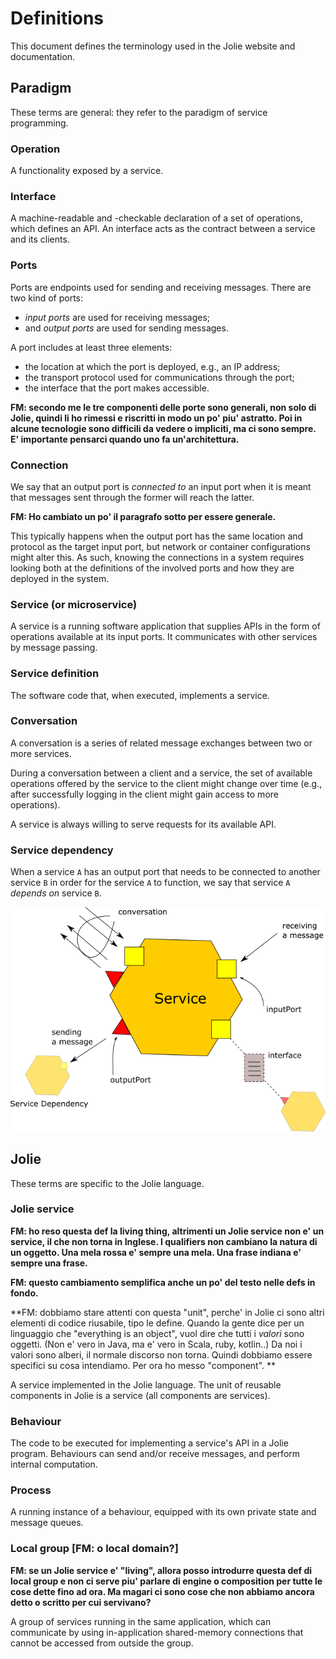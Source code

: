 # Definitions

This document defines the terminology used in the Jolie website and documentation.

## Paradigm

These terms are general: they refer to the paradigm of service programming.

### Operation
A functionality exposed by a service.

### Interface
A machine-readable and -checkable declaration of a set of operations, which defines an API.
An interface acts as the contract between a service and its clients.

### Ports
Ports are endpoints used for sending and receiving messages.
There are two kind of ports:
- _input ports_ are used for receiving messages;
- and _output ports_ are used for sending messages.

A port includes at least three elements:
- the location at which the port is deployed, e.g., an IP address;
- the transport protocol used for communications through the port;
- the interface that the port makes accessible.

**FM: secondo me le tre componenti delle porte sono generali, non solo di Jolie, quindi li ho rimessi e riscritti in modo un po' piu' astratto. Poi in alcune tecnologie sono difficili da vedere o impliciti, ma ci sono sempre. E' importante pensarci quando uno fa un'architettura.**

### Connection
We say that an output port is _connected to_ an input port when it is meant that messages sent through the former will reach the latter.

**FM: Ho cambiato un po' il paragrafo sotto per essere generale.**

This typically happens when the output port has the same location and protocol as the target input port, but
network or container configurations might alter this. As such, knowing the connections in a system requires looking both at 
the definitions of the involved ports and how they are deployed in the system.

### Service (or microservice)
A service is a running software application that supplies APIs in the form of operations available at its input ports. It communicates with other services by message passing.

### Service definition
The software code that, when executed, implements a service.

### Conversation
A conversation is a series of related message exchanges between two or more services.

During a conversation between a client and a service, the set of available operations offered by the service to the client might change over time (e.g., after successfully logging in the client might gain access to more operations).

A service is always willing to serve requests for its available API.

### Service dependency
When a service `A` has an output port that needs to be connected to another service `B` in order for the service `A` to function, we say that service `A` _depends on_ service `B`.

![](.gitbook/assets/definitions.png)

## Jolie

These terms are specific to the Jolie language.

### Jolie service

**FM: ho reso questa def la living thing, altrimenti un Jolie service non e' un service, il che non torna in Inglese. I qualifiers non cambiano la natura di un oggetto. Una mela rossa e' sempre una mela. Una frase indiana e' sempre una frase.**

**FM: questo cambiamento semplifica anche un po' del testo nelle defs in fondo.**

**FM: dobbiamo stare attenti con questa "unit", perche' in Jolie ci sono altri elementi di codice riusabile, tipo le define.
Quando la gente dice per un linguaggio che "everything is an object", vuol dire che tutti i _valori_ sono oggetti. (Non e' vero in Java, ma e' vero in Scala, ruby, kotlin..)
Da noi i valori sono alberi, il normale discorso non torna.
Quindi dobbiamo essere specifici su cosa intendiamo. Per ora ho messo "component".
**

A service implemented in the Jolie language.
The unit of reusable components in Jolie is a service (all components are services).

### Behaviour
The code to be executed for implementing a service's API in a Jolie program. Behaviours can send and/or receive messages, and perform internal computation.

### Process
A running instance of a behaviour, equipped with its own private state and message queues.

### Local group [FM: o local domain?]

**FM: se un Jolie service e' "living", allora posso introdurre questa def di local group e non ci serve piu' parlare di engine o composition per tutte le cose dette fino ad ora. Ma magari ci sono cose che non abbiamo ancora detto o scritto per cui servivano?**

A group of services running in the same application, which can communicate by using in-application shared-memory connections that cannot be accessed from outside the group.


